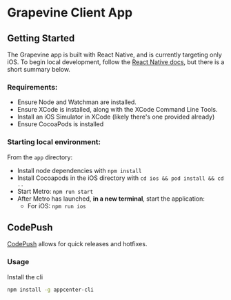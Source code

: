 # Grapevine Client App

## Getting Started

The Grapevine app is built with React Native, and is currently targeting only iOS.
To begin local development, follow the [React Native docs](https://reactnative.dev/docs/environment-setup), but there is a short summary below.

### Requirements:

- Ensure Node and Watchman are installed.
- Ensure XCode is installed, along with the XCode Command Line Tools.
- Install an iOS Simulator in XCode (likely there's one provided already)
- Ensure CocoaPods is installed

### Starting local environment:

From the `app` directory:

- Install node dependencies with `npm install`
- Install Cocoapods in the iOS directory with `cd ios && pod install && cd ..`
- Start Metro: `npm run start`
- After Metro has launched, **in a new terminal**, start the application:
  - For iOS: `npm run ios`

## CodePush

[CodePush](https://microsoft.github.io/code-push/) allows for quick releases and hotfixes.

### Usage

Install the cli

```bash
npm install -g appcenter-cli
```
